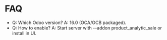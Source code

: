 # FAQ

- Q: Which Odoo version? A: 16.0 (OCA/OCB packaged).
- Q: How to enable? A: Start server with --addon product_analytic_sale or install in UI.
